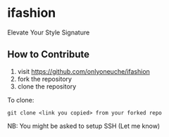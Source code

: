 # ifashion
Elevate Your Style Signature


## How to Contribute

1. visit https://github.com/onlyoneuche/ifashion
2. fork the repository
3. clone the repository 

To clone:

```
git clone <link you copied> from your forked repo
```

NB: You might be asked to setup SSH (Let me know)
